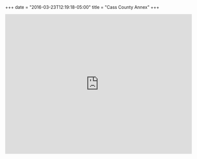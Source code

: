 +++
date = "2016-03-23T12:19:18-05:00"
title = "Cass County Annex"
+++
<iframe src="https://www.google.com/maps/embed?pb=!1m18!1m12!1m3!1d2727.5643160555646!2d-96.7953157654672!3d46.871945766246704!2m3!1f0!2f0!3f0!3m2!1i1024!2i768!4f13.1!3m3!1m2!1s0x52c8cbe191712cd1%3A0x116b5e50b7c6d42b!2s1010+2nd+Ave+S%2C+Fargo%2C+ND+58103!5e0!3m2!1sen!2sus!4v1458856686840" width="600" height="450" frameborder="0" style="border:0" allowfullscreen></iframe>
